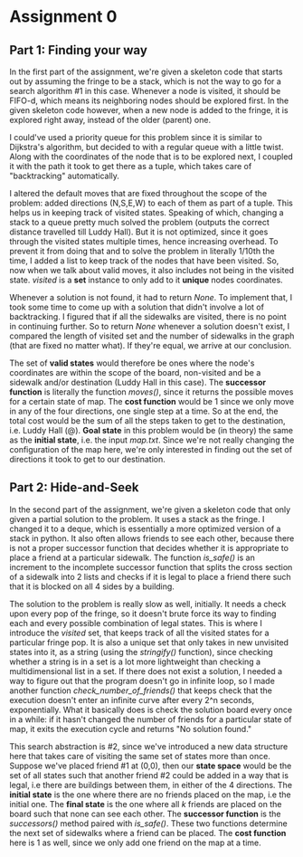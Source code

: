 # Assignment 0
## Part 1: Finding your way

In the first part of the assignment, we're given a skeleton code that starts out by assuming the fringe to be a stack, which is not the way to go for a search algorithm #1 in this case. Whenever a node is visited, it should be FIFO-d, which means its neighboring nodes should be explored first. In the given skeleton code however, when a new node is added to the fringe, it is explored right away, instead of the older (parent) one.

I could've used a priority queue for this problem since it is similar to Dijkstra's algorithm, but decided to with a regular queue with a little twist. Along with the coordinates of the node that is to be explored next, I coupled it with the path it took to get there as a tuple, which takes care of "backtracking" automatically.

I altered the default moves that are fixed throughout the scope of the problem: added directions (N,S,E,W) to each of them as part of a tuple. This helps us in keeping track of visited states. Speaking of which, changing a stack to a queue pretty much solved the problem (outputs the correct distance travelled till Luddy Hall). But it is not optimized, since it goes through the visited states multiple times, hence increasing overhead. To prevent it from doing that and to solve the problem in literally 1/10th the time, I added a list to keep track of the nodes that have been visited. So, now when we talk about valid moves, it also includes not being in the visited state. _visited_ is a **set** instance to only add to it **unique** nodes coordinates.

Whenever a solution is not found, it had to return _None_. To implement that, I took some time to come up with a solution that didn't involve a lot of backtracking. I figured that if all the sidewalks are visited, there is no point in continuing further. So to return _None_ whenever a solution doesn't exist, I compared the length of visited set and the number of sidewalks in the graph (that are fixed no matter what). If they're equal, we arrive at our conclusion.

The set of **valid states** would therefore be ones where the node's coordinates are within the scope of the board, non-visited and be a sidewalk and/or destination (Luddy Hall in this case). The **successor function** is literally the function _moves()_, since it returns the possible moves for a certain state of map. The **cost function** would be 1 since we only move in any of the four directions, one single step at a time. So at the end, the total cost would be the sum of all the steps taken to get to the destination, i.e. Luddy Hall (@). **Goal state** in this problem would be (in theory) the same as the **initial state**, i.e. the input _map.txt_. Since we're not really changing the configuration of the map here, we're only interested in finding out the set of directions it took to get to our destination.




## Part 2: Hide-and-Seek

In the second part of the assignment, we're given a skeleton code that only given a partial solution to the problem. It uses a stack as the fringe. I changed it to a deque, which is essentially a more optimized version of a stack in python. It also often allows friends to see each other, because there is not a proper successor function that decides whether it is appropriate to place a friend at a particular sidewalk. The function _is_safe()_ is an increment to the incomplete successor function that splits the cross section of a sidewalk into 2 lists and checks if it is legal to place a friend there such that it is blocked on all 4 sides by a building.

The solution to the problem is really slow as well, initially. It needs a check upon every pop of the fringe, so it doesn't brute force its way to finding each and every possible combination of legal states. This is where I introduce the _visited_ set, that keeps track of all the visited states for a particular fringe pop. It is also a unique set that only takes in new unvisited states into it, as a string (using the _stringify()_ function), since checking whether a string is in a set is a lot more lightweight than checking a multidimensional list in a set. If there does not exist a solution, I needed a way to figure out that the program doesn't go in infinite loop, so I made another function _check_number_of_friends()_ that keeps check that the execution doesn't enter an infinite curve after every 2^n seconds, exponentially. What it basically does is check the solution board every once in a while: if it hasn't changed the number of friends for a particular state of map, it exits the execution cycle and returns "No solution found."

This search abstraction is #2, since we've introduced a new data structure here that takes care of visiting the same set of states more than once. Suppose we've placed friend #1 at (0,0), then our **state space** would be the set of all states such that another friend #2 could be added in a way that is legal, i.e there are buildings between them, in either of the 4 directions. The **initial state** is the one where there are no friends placed on the map, i.e the initial one. The **final state** is the one where all _k_ friends are placed on the board such that none can see each other. The **successor function** is the _successors()_ method paired with _is_safe()_. These two functions determine the next set of sidewalks where a friend can be placed. The **cost function** here is 1 as well, since we only add one friend on the map at a time.